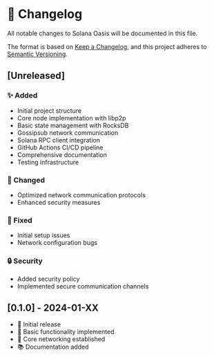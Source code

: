 # 📝 Changelog

All notable changes to Solana Oasis will be documented in this file.

The format is based on [Keep a Changelog](https://keepachangelog.com/en/1.0.0/),
and this project adheres to [Semantic Versioning](https://semver.org/spec/v2.0.0.html).

## [Unreleased]

### ✨ Added
- Initial project structure
- Core node implementation with libp2p
- Basic state management with RocksDB
- Gossipsub network communication
- Solana RPC client integration
- GitHub Actions CI/CD pipeline
- Comprehensive documentation
- Testing infrastructure

### 🔧 Changed
- Optimized network communication protocols
- Enhanced security measures

### 🐛 Fixed
- Initial setup issues
- Network configuration bugs

### 🔒 Security
- Added security policy
- Implemented secure communication channels

## [0.1.0] - 2024-01-XX
- 🎉 Initial release
- 🌟 Basic functionality implemented
- 🔗 Core networking established
- 📚 Documentation added 